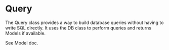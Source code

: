 # Query

The Query class provides a way to build database queries without having to write SQL directly. It uses the DB class to perform queries and returns Models if available.

See Model doc.
